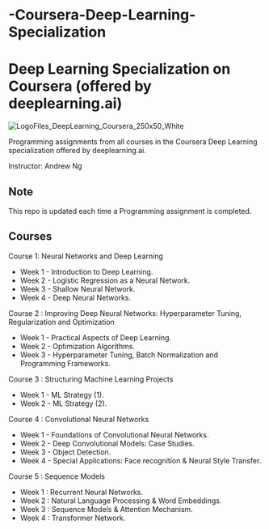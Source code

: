 # -Coursera-Deep-Learning-Specialization
# Deep Learning Specialization on Coursera (offered by deeplearning.ai)

![LogoFiles_DeepLearning_Coursera_250x50_White](https://user-images.githubusercontent.com/66730765/147384780-c7824f1d-f41e-4875-8b87-36901789a59d.png)

Programming assignments from all courses in the Coursera Deep Learning specialization offered by deeplearning.ai.

Instructor: Andrew Ng

## Note 
This repo is updated each time a Programming assignment is completed.

## Courses
Course 1: Neural Networks and Deep Learning

- Week 1 - Introduction to Deep Learning.
- Week 2 - Logistic Regression as a Neural Network.
- Week 3 - Shallow Neural Network.
- Week 4 - Deep Neural Networks.

Course 2 : Improving Deep Neural Networks: Hyperparameter Tuning, Regularization and Optimization

- Week 1 - Practical Aspects of Deep Learning.
- Week 2 - Optimization Algorithms.
- Week 3 - Hyperparameter Tuning, Batch Normalization and Programming Frameworks.

Course 3 : Structuring Machine Learning Projects

- Week 1 - ML Strategy (1).
- Week 2 - ML Strategy (2).

Course 4 : Convolutional Neural Networks

- Week 1 - Foundations of Convolutional Neural Networks.
- Week 2 - Deep Convolutional Models: Case Studies.
- Week 3 - Object Detection.
- Week 4 - Special Applications: Face recognition & Neural Style Transfer.

Course 5 : Sequence Models

- Week 1 : Recurrent Neural Networks.
- Week 2 : Natural Language Processing & Word Embeddings.
- Week 3 : Sequence Models & Attention Mechanism.
- Week 4 : Transformer Network.
